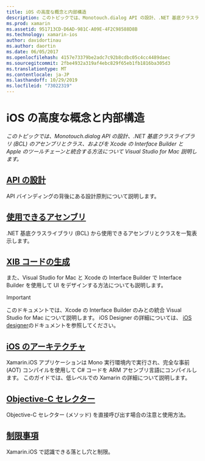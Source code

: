 ```yaml
---
title: iOS の高度な概念と内部構造
description: このトピックでは、Monotouch.dialog API の設計、.NET 基底クラスライブラリ (BCL) のアセンブリとクラス、およびを Xcode の Interface Builder と Apple のツールチェーンと統合する方法について Visual Studio for Mac 説明します。
ms.prod: xamarin
ms.assetid: 951713CD-D6AD-981C-A09E-4F2C98588D8B
ms.technology: xamarin-ios
author: davidortinau
ms.author: daortin
ms.date: 06/05/2017
ms.openlocfilehash: 4157e73379be2adc7c92b8cdbc05c4cc4489daec
ms.sourcegitcommit: 2fbe4932a319af4ebc829f65eb1fb1816ba305d3
ms.translationtype: MT
ms.contentlocale: ja-JP
ms.lasthandoff: 10/29/2019
ms.locfileid: "73022319"
---
```

# <a name="ios-advanced-concepts-and-internals"></a>iOS の高度な概念と内部構造

_このトピックでは、Monotouch.dialog API の設計、.NET 基底クラスライブラリ (BCL) のアセンブリとクラス、およびを Xcode の Interface Builder と Apple のツールチェーンと統合する方法について Visual Studio for Mac 説明します。_

## <a name="api-designiosinternalsapi-designindexmd"></a>[API の設計](~/ios/internals/api-design/index.md)

API バインディングの背後にある設計原則について説明します。

## <a name="available-assembliescross-platforminternalsavailable-assembliesmd"></a>[使用できるアセンブリ](~/cross-platform/internals/available-assemblies.md)

.NET 基底クラスライブラリ (BCL) から使用できるアセンブリとクラスを一覧表示します。

## <a name="xib-code-generationiosinternalsxib-code-generationmd"></a>[XIB コードの生成](~/ios/internals/xib-code-generation.md)

また、Visual Studio for Mac と Xcode の Interface Builder で Interface Builder を使用して UI をデザインする方法についても説明します。

> [!IMPORTANT]
> このドキュメントでは、Xcode の Interface Builder のみとの統合 Visual Studio for Mac について説明します。 iOS Designer の詳細については、 [iOS designer](~/ios/user-interface/designer/index.md)のドキュメントを参照してください。

## <a name="ios-architectureiosinternalsarchitecturemd"></a>[iOS のアーキテクチャ](~/ios/internals/architecture.md)

Xamarin.iOS アプリケーションは Mono 実行環境内で実行され、完全な事前 (AOT) コンパイルを使用して C# コードを ARM アセンブリ言語にコンパイルします。 このガイドでは、低レベルでの Xamarin の詳細について説明します。

## <a name="objective-c-selectorsiosinternalsobjective-c-selectorsmd"></a>[Objective-C セレクター](~/ios/internals/objective-c-selectors.md)

Objective-C セレクター (メソッド) を直接呼び出す場合の注意と使用方法。

## <a name="limitationslimitationsmd"></a>[制限事項](limitations.md)

Xamarin.iOS で認識できる落とし穴と制限。
